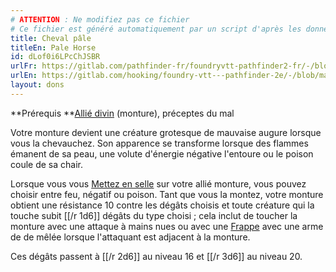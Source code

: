 ```yaml
---
# ATTENTION : Ne modifiez pas ce fichier
# Ce fichier est généré automatiquement par un script d'après les données du module Foundry VTT officiel et de sa traduction
title: Cheval pâle
titleEn: Pale Horse
id: dLof0i6LPcChJSBR
urlFr: https://gitlab.com/pathfinder-fr/foundryvtt-pathfinder2-fr/-/blob/master/data/feats/dLof0i6LPcChJSBR.htm
urlEn: https://gitlab.com/hooking/foundry-vtt---pathfinder-2e/-/blob/master/packs/data/feats.db/pale-horse.json
layout: dons
---
```

**Prérequis **[Allié divin](allié-divin.md) (monture), préceptes du mal

Votre monture devient une créature grotesque de mauvaise augure lorsque vous la chevauchez. Son apparence se transforme lorsque des flammes émanent de sa peau, une volute d'énergie négative l'entoure ou le poison coule de sa chair.

Lorsque vous vous [Mettez en selle](../actions/se-mettre-en-selle.md) sur votre allié monture, vous pouvez choisir entre feu, négatif ou poison. Tant que vous la montez, votre monture obtient une résistance 10 contre les dégâts choisis  et toute créature qui la touche subit [[/r 1d6]] dégâts du type choisi ; cela inclut de toucher la monture avec une attaque à mains nues ou avec une  [Frappe](../actions/frapper.md) avec une arme de de mêlée lorsque l'attaquant est adjacent à la monture.

Ces dégâts passent à [[/r 2d6]] au niveau 16 et [[/r 3d6]] au niveau 20.
